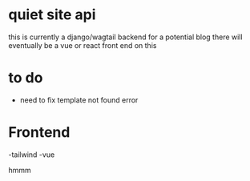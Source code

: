 # quiet site api
this is currently a django/wagtail backend for a potential blog
there will eventually be a vue or react front end on this

# to do
 - need to fix template not found error 

# Frontend 
-tailwind
-vue
 
 hmmm
 
